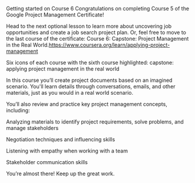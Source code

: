 Getting started on Course 6
Congratulations on completing Course 5 of the Google Project Management Certificate! 

Head to the next optional lesson to learn more about uncovering job opportunities and create a job search project plan. Or, feel free to move to the last course of the certificate: Course 6: Capstone: Project Management in the Real World.https://www.coursera.org/learn/applying-project-management 

Six icons of each course with the sixth course highlighted: capstone: applying project management in the real world

In this course you’ll create project documents based on an imagined scenario. You'll learn details through conversations, emails, and other materials, just as you would in a real world scenario.

You’ll also review and practice key project management concepts, including:

Analyzing materials to identify project requirements, solve problems, and manage stakeholders

Negotiation techniques and influencing skills

Listening with empathy when working with a team

Stakeholder communication skills

You’re almost there! Keep up the great work. 